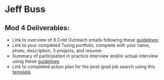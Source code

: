 # Jeff Buss

## Mod 4 Deliverables:
* Link to overview of 6 Cold Outreach emails following these [guidelines](https://github.com/turingschool/career-development-curriculum/blob/master/module_four/cold_outreach_deliverable_guidelines.md):
* Link to your completed Turing portfolio, complete with your name, photo, description, 3 projects, and resume:
* Summary of participation in practice interview and/or actual interview using these [guidelines](https://github.com/turingschool/career-development-curriculum/blob/master/module_four/interview_practice_reflection_guidelines.md)
* Link to completed action plan for the post-grad job search using this [template](https://github.com/turingschool/career-development-curriculum/blob/master/module_four/post_grad_plan.md). 
